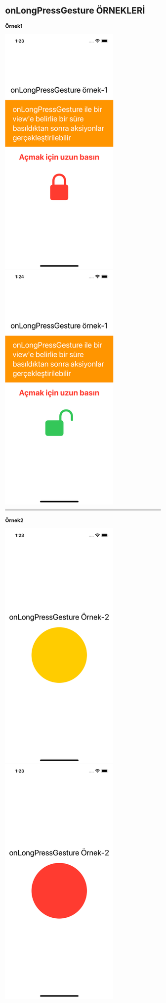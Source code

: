 # onLongPressGesture ÖRNEKLERİ

<p align="center">
  <h3>Örnek1</h3>
  <img src="1_1.png" width="350">
  <img src="1_2.png" width="350">
</p>
<hr>

<p align="center">
  <h3>Örnek2</h3>
  <img src="2_1.png" width="350">
  <img src="2_2.png" width="350">
</p>
